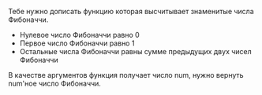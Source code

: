 Тебе нужно дописать функцию которая высчитывает знаменитые числа Фибоначчи.   
- Нулевое число Фибоначчи равно 0
- Первое число Фибоначчи равно 1
- Остальные числа Фибоначчи равны сумме предыдущих двух чисел Фибоначчи  

В качестве аргументов функция получает число num, нужно вернуть num'ное число Фибоначчи.